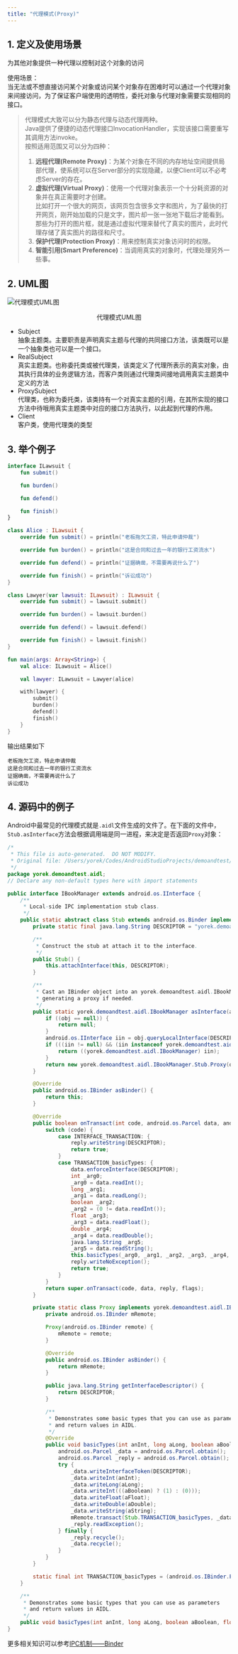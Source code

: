 ```yaml
---
title: "代理模式(Proxy)"
---
```


## 1. 定义及使用场景
为其他对象提供一种代理以控制对这个对象的访问

使用场景：  
当无法或不想直接访问某个对象或访问某个对象存在困难时可以通过一个代理对象来间接访问，为了保证客户端使用的透明性，委托对象与代理对象需要实现相同的接口。

> 代理模式大致可以分为静态代理与动态代理两种。  
> Java提供了便捷的动态代理接口InvocationHandler，实现该接口需要重写其调用方法invoke。  
> 按照适用范围又可以分为四种：  
>  
> 1. **远程代理(Remote Proxy)**：为某个对象在不同的内存地址空间提供局部代理，使系统可以在Server部分的实现隐藏，以便Client可以不必考虑Server的存在。  
> 2. **虚拟代理(Virtual Proxy)**：使用一个代理对象表示一个十分耗资源的对象并在真正需要时才创建。  
>    比如打开一个很大的网页，该网页包含很多文字和图片，为了最快的打开网页，刚开始加载的只是文字，图片却一张一张地下载后才能看到。那些为打开的图片框，就是通过虚拟代理来替代了真实的图片，此时代理存储了真实图片的路径和尺寸。
> 3. **保护代理(Protection Proxy)**：用来控制真实对象访问时的权限。  
> 4. **智能引用(Smart Preference)**：当调用真实的对象时，代理处理另外一些事。

## 2. UML图

![代理模式UML图](/assets/images/design-pattern/proxy.png)  
<center>代理模式UML图</center>

- Subject  
  抽象主题类。主要职责是声明真实主题与代理的共同接口方法，该类既可以是一个抽象类也可以是一个接口。
- RealSubject  
  真实主题类。也称委托类或被代理类，该类定义了代理所表示的真实对象，由其执行具体的业务逻辑方法，而客户类则通过代理类间接地调用真实主题类中定义的方法
- ProxySubject  
  代理类，也称为委托类，该类持有一个对真实主题的引用，在其所实现的接口方法中待哦用真实主题类中对应的接口方法执行，以此起到代理的作用。
- Client  
  客户类，使用代理类的类型

## 3. 举个例子

```kotlin
interface ILawsuit {
    fun submit()

    fun burden()

    fun defend()

    fun finish()
}

class Alice : ILawsuit {
    override fun submit() = println("老板拖欠工资，特此申请仲裁")

    override fun burden() = println("这是合同和过去一年的银行工资流水")

    override fun defend() = println("证据确凿，不需要再说什么了")

    override fun finish() = println("诉讼成功")
}

class Lawyer(var lawsuit: ILawsuit) : ILawsuit {
    override fun submit() = lawsuit.submit()

    override fun burden() = lawsuit.burden()

    override fun defend() = lawsuit.defend()

    override fun finish() = lawsuit.finish()
}

fun main(args: Array<String>) {
    val alice: ILawsuit = Alice()

    val lawyer: ILawsuit = Lawyer(alice)

    with(lawyer) {
        submit()
        burden()
        defend()
        finish()
    }
}
```

输出结果如下
```text
老板拖欠工资，特此申请仲裁
这是合同和过去一年的银行工资流水
证据确凿，不需要再说什么了
诉讼成功
```

## 4. 源码中的例子

Android中最常见的代理模式就是`.aidl`文件生成的文件了。在下面的文件中，`Stub.asInterface`方法会根据调用端是同一进程，来决定是否返回`Proxy`对象：

```java
/*
 * This file is auto-generated.  DO NOT MODIFY.
 * Original file: /Users/yorek/Codes/AndroidStudioProjects/demoandtest/app/src/main/aidl/yorek/demoandtest/aidl/IBookManager.aidl
 */
package yorek.demoandtest.aidl;
// Declare any non-default types here with import statements

public interface IBookManager extends android.os.IInterface {
    /**
     * Local-side IPC implementation stub class.
     */
    public static abstract class Stub extends android.os.Binder implements yorek.demoandtest.aidl.IBookManager {
        private static final java.lang.String DESCRIPTOR = "yorek.demoandtest.aidl.IBookManager";

        /**
         * Construct the stub at attach it to the interface.
         */
        public Stub() {
            this.attachInterface(this, DESCRIPTOR);
        }

        /**
         * Cast an IBinder object into an yorek.demoandtest.aidl.IBookManager interface,
         * generating a proxy if needed.
         */
        public static yorek.demoandtest.aidl.IBookManager asInterface(android.os.IBinder obj) {
            if ((obj == null)) {
                return null;
            }
            android.os.IInterface iin = obj.queryLocalInterface(DESCRIPTOR);
            if (((iin != null) && (iin instanceof yorek.demoandtest.aidl.IBookManager))) {
                return ((yorek.demoandtest.aidl.IBookManager) iin);
            }
            return new yorek.demoandtest.aidl.IBookManager.Stub.Proxy(obj);
        }

        @Override
        public android.os.IBinder asBinder() {
            return this;
        }

        @Override
        public boolean onTransact(int code, android.os.Parcel data, android.os.Parcel reply, int flags) throws android.os.RemoteException {
            switch (code) {
                case INTERFACE_TRANSACTION: {
                    reply.writeString(DESCRIPTOR);
                    return true;
                }
                case TRANSACTION_basicTypes: {
                    data.enforceInterface(DESCRIPTOR);
                    int _arg0;
                    _arg0 = data.readInt();
                    long _arg1;
                    _arg1 = data.readLong();
                    boolean _arg2;
                    _arg2 = (0 != data.readInt());
                    float _arg3;
                    _arg3 = data.readFloat();
                    double _arg4;
                    _arg4 = data.readDouble();
                    java.lang.String _arg5;
                    _arg5 = data.readString();
                    this.basicTypes(_arg0, _arg1, _arg2, _arg3, _arg4, _arg5);
                    reply.writeNoException();
                    return true;
                }
            }
            return super.onTransact(code, data, reply, flags);
        }

        private static class Proxy implements yorek.demoandtest.aidl.IBookManager {
            private android.os.IBinder mRemote;

            Proxy(android.os.IBinder remote) {
                mRemote = remote;
            }

            @Override
            public android.os.IBinder asBinder() {
                return mRemote;
            }

            public java.lang.String getInterfaceDescriptor() {
                return DESCRIPTOR;
            }

            /**
             * Demonstrates some basic types that you can use as parameters
             * and return values in AIDL.
             */
            @Override
            public void basicTypes(int anInt, long aLong, boolean aBoolean, float aFloat, double aDouble, java.lang.String aString) throws android.os.RemoteException {
                android.os.Parcel _data = android.os.Parcel.obtain();
                android.os.Parcel _reply = android.os.Parcel.obtain();
                try {
                    _data.writeInterfaceToken(DESCRIPTOR);
                    _data.writeInt(anInt);
                    _data.writeLong(aLong);
                    _data.writeInt(((aBoolean) ? (1) : (0)));
                    _data.writeFloat(aFloat);
                    _data.writeDouble(aDouble);
                    _data.writeString(aString);
                    mRemote.transact(Stub.TRANSACTION_basicTypes, _data, _reply, 0);
                    _reply.readException();
                } finally {
                    _reply.recycle();
                    _data.recycle();
                }
            }
        }

        static final int TRANSACTION_basicTypes = (android.os.IBinder.FIRST_CALL_TRANSACTION + 0);
    }

    /**
     * Demonstrates some basic types that you can use as parameters
     * and return values in AIDL.
     */
    public void basicTypes(int anInt, long aLong, boolean aBoolean, float aFloat, double aDouble, java.lang.String aString) throws android.os.RemoteException;
}
```

更多相关知识可以参考[IPC机制——Binder](/android/framework/IPC机制/#33-binder)